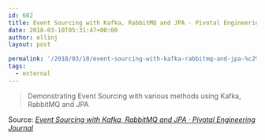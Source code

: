```yaml
---
id: 602
title: Event Sourcing with Kafka, RabbitMQ and JPA · Pivotal Engineering Journal
date: 2018-03-10T05:31:47+00:00
author: ellinj
layout: post

permalink: '/2018/03/10/event-sourcing-with-kafka-rabbitmq-and-jpa-%c2%b7-pivotal-engineering-journal/'
tags:
  - external
---
```

> Demonstrating Event Sourcing with various methods using Kafka, RabbitMQ and JPA

Source: _[Event Sourcing with Kafka, RabbitMQ and JPA · Pivotal Engineering Journal](http://engineering.pivotal.io/post/event-source-kafka-rabbit-jpa/)_